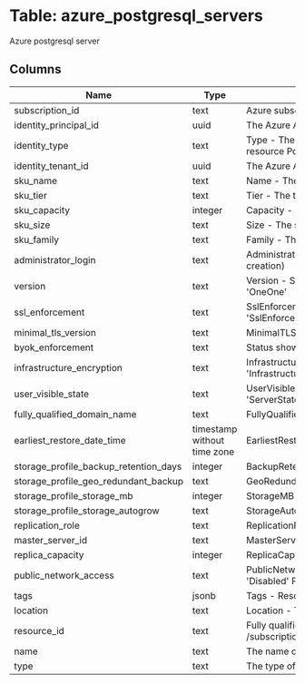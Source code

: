
# Table: azure_postgresql_servers
Azure postgresql server
## Columns
| Name        | Type           | Description  |
| ------------- | ------------- | -----  |
|subscription_id|text|Azure subscription id|
|identity_principal_id|uuid|The Azure Active Directory principal id|
|identity_type|text|Type - The identity type Set this to 'SystemAssigned' in order to automatically create and assign an Azure Active Directory principal for the resource Possible values include: 'SystemAssigned'|
|identity_tenant_id|uuid|The Azure Active Directory tenant id|
|sku_name|text|Name - The name of the sku, typically, tier + family + cores, eg B_Gen4_1, GP_Gen5_8|
|sku_tier|text|Tier - The tier of the particular SKU, eg Basic Possible values include: 'Basic', 'GeneralPurpose', 'MemoryOptimized'|
|sku_capacity|integer|Capacity - The scale up/out capacity, representing server's compute units|
|sku_size|text|Size - The size code, to be interpreted by resource as appropriate|
|sku_family|text|Family - The family of hardware|
|administrator_login|text|AdministratorLogin - The administrator's login name of a server Can only be specified when the server is being created (and is required for creation)|
|version|text|Version - Server version Possible values include: 'NineFullStopFive', 'NineFullStopSix', 'OneZero', 'OneZeroFullStopZero', 'OneZeroFullStopTwo', 'OneOne'|
|ssl_enforcement|text|SslEnforcement - Enable ssl enforcement or not when connect to server Possible values include: 'SslEnforcementEnumEnabled', 'SslEnforcementEnumDisabled'|
|minimal_tls_version|text|MinimalTLSVersion - Enforce a minimal Tls version for the server Possible values include: 'TLS10', 'TLS11', 'TLS12', 'TLSEnforcementDisabled'|
|byok_enforcement|text|Status showing whether the server data encryption is enabled with customer-managed keys|
|infrastructure_encryption|text|InfrastructureEncryption - Status showing whether the server enabled infrastructure encryption Possible values include: 'InfrastructureEncryptionEnabled', 'InfrastructureEncryptionDisabled'|
|user_visible_state|text|UserVisibleState - A state of a server that is visible to user Possible values include: 'ServerStateReady', 'ServerStateDropping', 'ServerStateDisabled', 'ServerStateInaccessible'|
|fully_qualified_domain_name|text|FullyQualifiedDomainName - The fully qualified domain name of a server|
|earliest_restore_date_time|timestamp without time zone|EarliestRestoreDate - Earliest restore point creation time (ISO8601 format)|
|storage_profile_backup_retention_days|integer|BackupRetentionDays - Backup retention days for the server|
|storage_profile_geo_redundant_backup|text|GeoRedundantBackup - Enable Geo-redundant or not for server backup Possible values include: 'Enabled', 'Disabled'|
|storage_profile_storage_mb|integer|StorageMB - Max storage allowed for a server|
|storage_profile_storage_autogrow|text|StorageAutogrow - Enable Storage Auto Grow Possible values include: 'StorageAutogrowEnabled', 'StorageAutogrowDisabled'|
|replication_role|text|ReplicationRole - The replication role of the server|
|master_server_id|text|MasterServerID - The master server id of a replica server|
|replica_capacity|integer|ReplicaCapacity - The maximum number of replicas that a master server can have|
|public_network_access|text|PublicNetworkAccess - Whether or not public network access is allowed for this server Value is optional but if passed in, must be 'Enabled' or 'Disabled' Possible values include: 'PublicNetworkAccessEnumEnabled', 'PublicNetworkAccessEnumDisabled'|
|tags|jsonb|Tags - Resource tags|
|location|text|Location - The geo-location where the resource lives|
|resource_id|text|Fully qualified resource ID for the resource Ex - /subscriptions/{subscriptionId}/resourceGroups/{resourceGroupName}/providers/{resourceProviderNamespace}/{resourceType}/{resourceName}|
|name|text|The name of the resource|
|type|text|The type of the resource Eg "MicrosoftCompute/virtualMachines" or "MicrosoftStorage/storageAccounts"|
